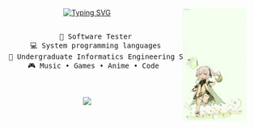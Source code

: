 <div align="center">
<img src="assets/nahida.jfif" width="25%" align="right" />
<a href="https://git.io/typing-svg"><img src="https://readme-typing-svg.demolab.com?font=Montserrat&pause=1000&color=F7D300&width=435&lines=Hey+there%2C+I'm+Aditya;Welcome+to+my+github+profiles" width="70%" alt="Typing SVG" /></a>
<br><br>
<pre>
    💼 Software Tester
    💻 System programming languages
    📖 Undergraduate Informatics Engineering Student
    🎮 Music • Games • Anime • Code 
</pre>
<br><br>
<img src="https://raw.githubusercontent.com/innng/innng/master/assets/kyubey.gif" height="40" />
<br><br><br>
</div>
